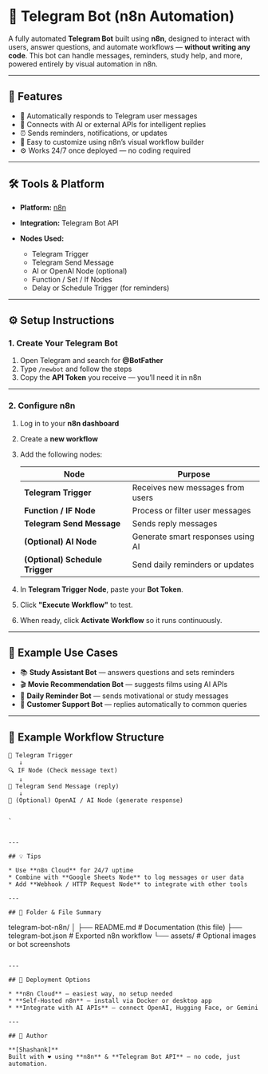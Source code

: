 
# 🤖 Telegram Bot (n8n Automation)

A fully automated **Telegram Bot** built using **n8n**, designed to interact with users, answer questions, and automate workflows — **without writing any code**.
This bot can handle messages, reminders, study help, and more, powered entirely by visual automation in n8n.

---

## 🚀 Features

* 💬 Automatically responds to Telegram user messages
* 🧠 Connects with AI or external APIs for intelligent replies
* ⏰ Sends reminders, notifications, or updates
* 🔄 Easy to customize using n8n’s visual workflow builder
* ⚙️ Works 24/7 once deployed — no coding required

---

## 🛠️ Tools & Platform

* **Platform:** [n8n](https://n8n.io/)
* **Integration:** Telegram Bot API
* **Nodes Used:**

  * Telegram Trigger
  * Telegram Send Message
  * AI or OpenAI Node (optional)
  * Function / Set / If Nodes
  * Delay or Schedule Trigger (for reminders)

---

## ⚙️ Setup Instructions

### 1. Create Your Telegram Bot

1. Open Telegram and search for **@BotFather**
2. Type `/newbot` and follow the steps
3. Copy the **API Token** you receive — you’ll need it in n8n

---

### 2. Configure n8n

1. Log in to your **n8n dashboard**

2. Create a **new workflow**

3. Add the following nodes:

   | Node                            | Purpose                           |
   | ------------------------------- | --------------------------------- |
   | **Telegram Trigger**            | Receives new messages from users  |
   | **Function / IF Node**          | Process or filter user messages   |
   | **Telegram Send Message**       | Sends reply messages              |
   | **(Optional) AI Node**          | Generate smart responses using AI |
   | **(Optional) Schedule Trigger** | Send daily reminders or updates   |

4. In **Telegram Trigger Node**, paste your **Bot Token**.

5. Click **"Execute Workflow"** to test.

6. When ready, click **Activate Workflow** so it runs continuously.

---

## 🧠 Example Use Cases

* 📚 **Study Assistant Bot** — answers questions and sets reminders
* 🎬 **Movie Recommendation Bot** — suggests films using AI APIs
* 📅 **Daily Reminder Bot** — sends motivational or study messages
* 💼 **Customer Support Bot** — replies automatically to common queries

---

## 📄 Example Workflow Structure

```
📲 Telegram Trigger  
   ↓
🔍 IF Node (Check message text)  
   ↓
💬 Telegram Send Message (reply)  
   ↓
🧠 (Optional) OpenAI / AI Node (generate response)


`


---

## 💡 Tips

* Use **n8n Cloud** for 24/7 uptime
* Combine with **Google Sheets Node** to log messages or user data
* Add **Webhook / HTTP Request Node** to integrate with other tools

---

## 📁 Folder & File Summary

```
telegram-bot-n8n/
│
├── README.md          # Documentation (this file)
├── telegram-bot.json  # Exported n8n workflow
└── assets/            # Optional images or bot screenshots
```

---

## 🚀 Deployment Options

* **n8n Cloud** — easiest way, no setup needed
* **Self-Hosted n8n** — install via Docker or desktop app
* **Integrate with AI APIs** — connect OpenAI, Hugging Face, or Gemini

---

## 👤 Author

**[Shashank]**
Built with ❤️ using **n8n** & **Telegram Bot API** — no code, just automation.


